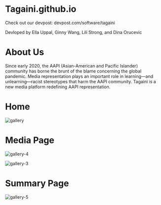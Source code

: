 # Tagaini.github.io
Check out our devpost: devpost.com/software/tagaini 

Devloped by Ella Uppal, Ginny Wang, Lili Strong, and Dina Orucevic


# About Us
Since early 2020, the AAPI (Asian-American and Pacific Islander) community has borne the brunt of the blame concerning the global pandemic. Media representation plays an important role in learning—and unlearning—racist stereotypes that harm the AAPI community. Tagaini is a new media platform redefining AAPI representation.

# Home
![gallery](https://user-images.githubusercontent.com/89555654/147675530-f553be9d-6a39-4014-893f-85bab6af5147.jpg)

# Media Page
![gallery-4](https://user-images.githubusercontent.com/89555654/147675805-7e2ce039-ccfc-4b3f-a436-8f7425226ed0.jpg)

![gallery-3](https://user-images.githubusercontent.com/89555654/147675599-9a9e2985-7143-4f7b-8404-fe17487c2260.jpg)

# Summary Page
![gallery-5](https://user-images.githubusercontent.com/89555654/147675783-3673aa30-8f84-4f63-a805-7da8a0c25e97.jpg)
